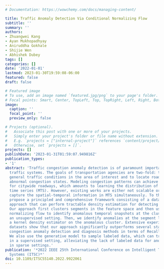 ```yaml
---
# Documentation: https://wowchemy.com/docs/managing-content/

title: Traffic Anomaly Detection Via Conditional Normalizing Flow
subtitle: ''
summary: ''
authors:
- Zhuangwei Kang
- Ayan Mukhopadhyay
- Aniruddha Gokhale
- Shijie Wen
- Abhishek Dubey
tags: []
categories: []
date: '2022-01-01'
lastmod: 2023-01-30T19:59:08-06:00
featured: false
draft: false

# Featured image
# To use, add an image named `featured.jpg/png` to your page's folder.
# Focal points: Smart, Center, TopLeft, Top, TopRight, Left, Right, BottomLeft, Bottom, BottomRight.
image:
  caption: ''
  focal_point: ''
  preview_only: false

# Projects (optional).
#   Associate this post with one or more of your projects.
#   Simply enter your project's folder or file name without extension.
#   E.g. `projects = ["internal-project"]` references `content/project/deep-learning/index.md`.
#   Otherwise, set `projects = []`.
projects: []
publishDate: '2023-01-31T01:59:07.949816Z'
publication_types:
- '1'
abstract: 'Traffic congestion anomaly detection is of paramount importance in intelligent
  traffic systems. The goals of transportation agencies are two-fold: to monitor the
  general traffic conditions in the area of interest and to locate road segments under
  abnormal congestion states. Modeling congestion patterns can achieve these goals
  for citywide roadways, which amounts to learning the distribution of multivariate
  time series (MTS). However, existing works are either not scalable or unable to
  capture the spatial-temporal information in MTS simultaneously. To this end, we
  propose a principled and comprehensive framework consisting of a data-driven generative
  approach that can perform tractable density estimation for detecting traffic anomalies.
  Our approach first clusters segments in the feature space and then uses conditional
  normalizing flow to identify anomalous temporal snapshots at the cluster level in
  an unsupervised setting. Then, we identify anomalies at the segment level by using
  a kernel density estimator on the anomalous cluster. Extensive experiments on synthetic
  datasets show that our approach significantly outperforms several state-of-the-art
  congestion anomaly detection and diagnosis methods in terms of Recall and F1-Score.
  We also use the generative model to sample labeled data, which can train classifiers
  in a supervised setting, alleviating the lack of labeled data for anomaly detection
  in sparse settings.'
publication: '*2022 IEEE 25th International Conference on Intelligent Transportation
  Systems (ITSC)*'
doi: 10.1109/ITSC55140.2022.9922061
---
```

